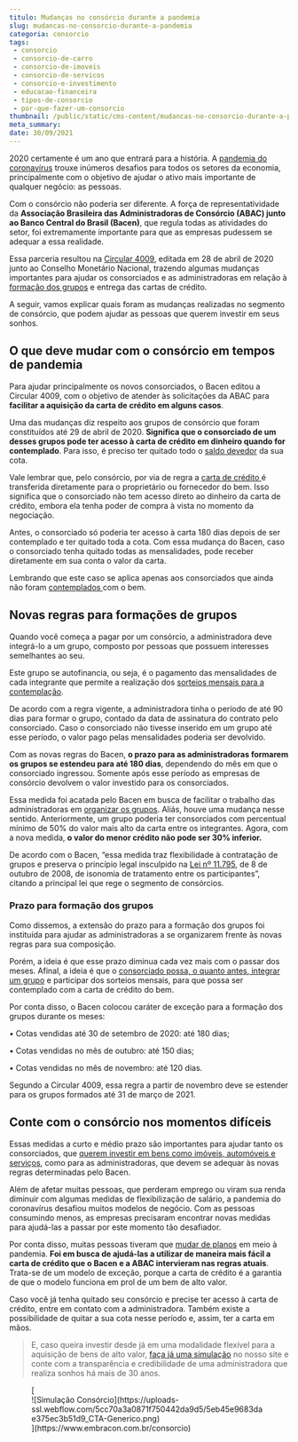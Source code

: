 ```yaml
---
titulo: Mudanças no consórcio durante a pandemia
slug: mudancas-no-consorcio-durante-a-pandemia
categoria: consorcio
tags:
 - consorcio
 - consorcio-de-carro
 - consorcio-de-imoveis
 - consorcio-de-servicos
 - consorcio-e-investimento
 - educacao-financeira
 - tipos-de-consorcio
 - por-que-fazer-um-consorcio
thumbnail: /public/static/cms-content/mudancas-no-consorcio-durante-a-pandemia.jpg
meta_summary: 
date: 30/09/2021
---
```

2020 certamente é um ano que entrará para a história. A [pandemia do coronavírus](https://www.embracon.com.br/blog/habitos-de-consumo-antes-durante-e-pos-pandemia) trouxe inúmeros desafios para todos os setores da economia, principalmente com o objetivo de ajudar o ativo mais importante de qualquer negócio: as pessoas.

Com o consórcio não poderia ser diferente. A força de representatividade da **Associação Brasileira das Administradoras de Consórcio (ABAC) junto ao Banco Central do Brasil (Bacen)**, que regula todas as atividades do setor, foi extremamente importante para que as empresas pudessem se adequar a essa realidade.

Essa parceria resultou na [Circular 4009](https://www.bcb.gov.br/estabilidadefinanceira/exibenormativo?tipo=Circular&numero=4009), editada em 28 de abril de 2020 junto ao Conselho Monetário Nacional, trazendo algumas mudanças importantes para ajudar os consorciados e as administradoras em relação à [formação dos grupos](https://www.embracon.com.br/conhecaoconsorcio/o-que-e-um-grupo-de-consorcio) e entrega das cartas de crédito.

A seguir, vamos explicar quais foram as mudanças realizadas no segmento de consórcio, que podem ajudar as pessoas que querem investir em seus sonhos.

O que deve mudar com o consórcio em tempos de pandemia
------------------------------------------------------

Para ajudar principalmente os novos consorciados, o Bacen editou a Circular 4009, com o objetivo de atender às solicitações da ABAC para **facilitar a aquisição da carta de crédito em alguns casos**.

Uma das mudanças diz respeito aos grupos de consórcio que foram constituídos até 29 de abril de 2020. **Significa que o consorciado de um desses grupos pode ter acesso à carta de crédito em dinheiro quando for contemplado**. Para isso, é preciso ter quitado todo o [saldo devedor](https://www.embracon.com.br/conhecaoconsorcio/o-que-e-saldo-devedor) da sua cota.

Vale lembrar que, pelo consórcio, por via de regra a [carta de crédito ](https://www.embracon.com.br/blog/correcao-carta-de-credito-consorcio)é transferida diretamente para o proprietário ou fornecedor do bem. Isso significa que o consorciado não tem acesso direto ao dinheiro da carta de crédito, embora ela tenha poder de compra à vista no momento da negociação.

Antes, o consorciado só poderia ter acesso à carta 180 dias depois de ser contemplado e ter quitado toda a cota. Com essa mudança do Bacen, caso o consorciado tenha quitado todas as mensalidades, pode receber diretamente em sua conta o valor da carta.

Lembrando que este caso se aplica apenas aos consorciados que ainda não foram [contemplados ](https://www.embracon.com.br/blog/quais-sao-as-formas-de-contemplacao)com o bem.

Novas regras para formações de grupos
-------------------------------------

Quando você começa a pagar por um consórcio, a administradora deve integrá-lo a um grupo, composto por pessoas que possuem interesses semelhantes ao seu.

Este grupo se autofinancia, ou seja, é o pagamento das mensalidades de cada integrante que permite a realização dos [sorteios mensais para a contemplação](https://www.embracon.com.br/blog/assembleia-de-consorcio-como-funciona).

De acordo com a regra vigente, a administradora tinha o período de até 90 dias para formar o grupo, contado da data de assinatura do contrato pelo consorciado. Caso o consorciado não tivesse inserido em um grupo até esse período, o valor pago pelas mensalidades poderia ser devolvido.

Com as novas regras do Bacen, **o prazo para as administradoras formarem os grupos se estendeu para até 180 dias**, dependendo do mês em que o consorciado ingressou. Somente após esse período as empresas de consórcio devolvem o valor investido para os consorciados.

Essa medida foi acatada pelo Bacen em busca de facilitar o trabalho das administradoras em [organizar os grupos](https://www.embracon.com.br/blog/o-que-e-e-como-funciona-o-consorcio-em-andamento). Aliás, houve uma mudança nesse sentido. Anteriormente, um grupo poderia ter consorciados com percentual mínimo de 50% do valor mais alto da carta entre os integrantes. Agora, com a nova medida, **o valor do menor crédito não pode ser 30% inferior.**

De acordo com o Bacen, “essa medida traz flexibilidade à contratação de grupos e preserva o princípio legal insculpido na [Lei nº 11.795](https://www2.camara.leg.br/legin/fed/lei/2008/lei-11795-8-outubro-2008-581885-norma-pl.html), de 8 de outubro de 2008, de isonomia de tratamento entre os participantes”, citando a principal lei que rege o segmento de consórcios.

### Prazo para formação dos grupos

Como dissemos, a extensão do prazo para a formação dos grupos foi instituída para ajudar as administradoras a se organizarem frente às novas regras para sua composição.

Porém, a ideia é que esse prazo diminua cada vez mais com o passar dos meses. Afinal, a ideia é que o [consorciado possa, o quanto antes, integrar um grupo](https://www.embracon.com.br/blog/tire-todas-as-suas-duvidas-sobre-os-direitos-e-deveres-do-consorciado) e participar dos sorteios mensais, para que possa ser contemplado com a carta de crédito do bem.

Por conta disso, o Bacen colocou caráter de exceção para a formação dos grupos durante os meses:

 • Cotas vendidas até 30 de setembro de 2020: até 180 dias;

 • Cotas vendidas no mês de outubro: até 150 dias;

 • Cotas vendidas no mês de novembro: até 120 dias.

Segundo a Circular 4009, essa regra a partir de novembro deve se estender para os grupos formados até 31 de março de 2021.

Conte com o consórcio nos momentos difíceis
-------------------------------------------

Essas medidas a curto e médio prazo são importantes para ajudar tanto os consorciados, que [querem investir em bens como imóveis, automóveis e serviços](https://www.embracon.com.br/blog/quero-comprar-uma-casa-ou-carro-com-consorcio-por-onde-comecar), como para as administradoras, que devem se adequar às novas regras determinadas pelo Bacen.

Além de afetar muitas pessoas, que perderam emprego ou viram sua renda diminuir com algumas medidas de flexibilização de salário, a pandemia do coronavírus desafiou muitos modelos de negócio. Com as pessoas consumindo menos, as empresas precisaram encontrar novas medidas para ajudá-las a passar por este momento tão desafiador.

Por conta disso, muitas pessoas tiveram que [mudar de planos](https://www.embracon.com.br/blog/planeje-sua-vida-financeira-e-fique-sempre-no-azul) em meio à pandemia. **Foi em busca de ajudá-las a utilizar de maneira mais fácil a carta de crédito que o Bacen e a ABAC intervieram nas regras atuais**. Trata-se de um modelo de exceção, porque a carta de crédito é a garantia de que o modelo funciona em prol de um bem de alto valor.

Caso você já tenha quitado seu consórcio e precise ter acesso à carta de crédito, entre em contato com a administradora. Também existe a possibilidade de quitar a sua cota nesse período e, assim, ter a carta em mãos.

> E, caso queira investir desde já em uma modalidade flexível para a aquisição de bens de alto valor, [faça já uma simulação](https://www.embracon.com.br/consorcio) no nosso site e conte com a transparência e credibilidade de uma administradora que realiza sonhos há mais de 30 anos.

<figure class="w-richtext-figure-type-image w-richtext-align-center">[<div>![Simulação Consórcio](https://uploads-ssl.webflow.com/5cc70a3a0871f750442da9d5/5eb45e9683dae375ec3b51d9_CTA-Generico.png)</div>](https://www.embracon.com.br/consorcio)</figure>
